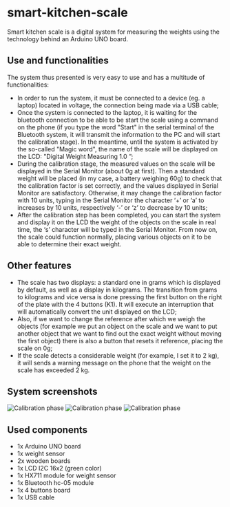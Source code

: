 # smart-kitchen-scale
Smart kitchen scale is a digital system for measuring the weights using the technology behind an Arduino UNO board.
## Use and functionalities
The system thus presented is very easy to use and has a multitude of functionalities:
- In order to run the system, it must be connected to a device (eg. a laptop) located in
voltage, the connection being made via a USB cable;
- Once the system is connected to the laptop, it is waiting for the bluetooth connection to be able to be
start the scale using a command on the phone (if you type the word "Start" in
the serial terminal of the Bluetooth system, it will transmit the information to the PC and will
start the calibration stage). In the meantime, until the system is activated by the so-called
"Magic word", the name of the scale will be displayed on the LCD: "Digital Weight Measuring
1.0 ”;
- During the calibration stage, the measured values ​​on the scale will be displayed in the Serial Monitor
(about 0g at first). Then a standard weight will be placed (in my case, a battery
weighing 60g) to check that the calibration factor is set correctly, and
the values ​​displayed in Serial Monitor are satisfactory. Otherwise, it may change
the calibration factor with 10 units, typing in the Serial Monitor the character ‘+’ or ‘a’ to
increases by 10 units, respectively ‘-’ or ‘z’ to decrease by 10 units;
- After the calibration step has been completed, you can start the system and display it on the LCD
the weight of the objects on the scale in real time, the ‘s’ character will be typed in the Serial Monitor.
From now on, the scale could function normally, placing various objects on it
to be able to determine their exact weight.
## Other features
- The scale has two displays: a standard one in grams which is displayed by default,
as well as a display in kilograms. The transition from grams to kilograms and vice versa is done
pressing the first button on the right of the plate with the 4 buttons (K1). It will execute
an interruption that will automatically convert the unit displayed on the LCD;
- Also, if we want to change the reference after which we weigh the objects (for example
we put an object on the scale and we want to put another object that we want to find out
the exact weight without moving the first object) there is also a button that resets it
reference, placing the scale on 0g;
- If the scale detects a considerable weight (for example, I set it to 2 kg), it will
sends a warning message on the phone that the weight on the scale has exceeded 2 kg.
## System screenshots
![Calibration phase](https://i.pinimg.com/564x/8b/e6/6e/8be66e452d4f269a5cf6e25fc5bd7d70.jpg#gh-dark-mode-only)
![Calibration phase](https://i.pinimg.com/564x/9a/76/08/9a76083675c88e651004e105c621ca34.jpg#gh-dark-mode-only)
![Calibration phase](https://i.pinimg.com/564x/d4/99/5a/d4995a5e98926b829abf37768e92109e.jpg#gh-dark-mode-only)
## Used components
- 1x Arduino UNO board
- 1x weight sensor
- 2x wooden boards
- 1x LCD I2C 16x2 (green color)
- 1x HX711 module for weight sensor
- 1x Bluetooth hc-05 module 
- 1x 4 buttons board
- 1x USB cable


